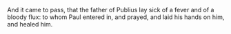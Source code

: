 And it came to pass, that the father of Publius lay sick of a fever and of a bloody flux: to whom Paul entered in, and prayed, and laid his hands on him, and healed him.
